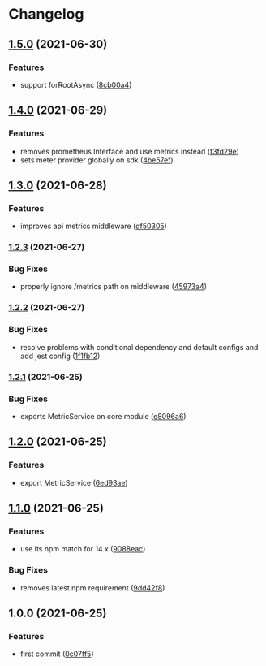# Changelog

## [1.5.0](https://www.github.com/pragmaticivan/nestjs-otel/compare/v1.4.0...v1.5.0) (2021-06-30)


### Features

* support forRootAsync ([8cb00a4](https://www.github.com/pragmaticivan/nestjs-otel/commit/8cb00a455e65e1de9b893291720c037b29a847aa))

## [1.4.0](https://www.github.com/pragmaticivan/nestjs-otel/compare/v1.3.0...v1.4.0) (2021-06-29)


### Features

* removes prometheus Interface and use metrics instead ([f3fd29e](https://www.github.com/pragmaticivan/nestjs-otel/commit/f3fd29eab94cb6ab4302d7990d25a3bcc3250f56))
* sets meter provider globally on sdk ([4be57ef](https://www.github.com/pragmaticivan/nestjs-otel/commit/4be57ef02eeff516ef5b7ceb88731e2de570f553))

## [1.3.0](https://www.github.com/pragmaticivan/nestjs-otel/compare/v1.2.3...v1.3.0) (2021-06-28)


### Features

* improves api metrics middleware ([df50305](https://www.github.com/pragmaticivan/nestjs-otel/commit/df503056087f1c128fe4999fbb77f8b45a6a1a74))

### [1.2.3](https://www.github.com/pragmaticivan/nestjs-otel/compare/v1.2.2...v1.2.3) (2021-06-27)


### Bug Fixes

* properly ignore /metrics path on middleware ([45973a4](https://www.github.com/pragmaticivan/nestjs-otel/commit/45973a4abd8270acc789aeecfe93a8b05f98b30a))

### [1.2.2](https://www.github.com/pragmaticivan/nestjs-otel/compare/v1.2.1...v1.2.2) (2021-06-27)


### Bug Fixes

* resolve problems with conditional dependency and default configs and add jest config ([1f1fb12](https://www.github.com/pragmaticivan/nestjs-otel/commit/1f1fb12dcc2df42f2f3082031f31248c246128c1))

### [1.2.1](https://www.github.com/pragmaticivan/nestjs-otel/compare/v1.2.0...v1.2.1) (2021-06-25)


### Bug Fixes

* exports MetricService on core module ([e8096a6](https://www.github.com/pragmaticivan/nestjs-otel/commit/e8096a65a262a1213e3f7117b74f657b812fbed0))

## [1.2.0](https://www.github.com/pragmaticivan/nestjs-otel/compare/v1.1.0...v1.2.0) (2021-06-25)


### Features

* export MetricService ([6ed93ae](https://www.github.com/pragmaticivan/nestjs-otel/commit/6ed93ae526dec7ed1c7f4eacb043c2df7168fc70))

## [1.1.0](https://www.github.com/pragmaticivan/nestjs-otel/compare/v1.0.0...v1.1.0) (2021-06-25)


### Features

* use lts npm match for 14.x ([9088eac](https://www.github.com/pragmaticivan/nestjs-otel/commit/9088eac2308e8d3320353ff5da7587fb45ae7657))


### Bug Fixes

* removes latest npm requirement ([9dd42f8](https://www.github.com/pragmaticivan/nestjs-otel/commit/9dd42f85e8fc309967f66e8619de265fa0e9bfdb))

## 1.0.0 (2021-06-25)


### Features

* first commit ([0c07ff5](https://www.github.com/pragmaticivan/nestjs-otel/commit/0c07ff52bd4df8b04f8951c67cb88f96f5f31957))
